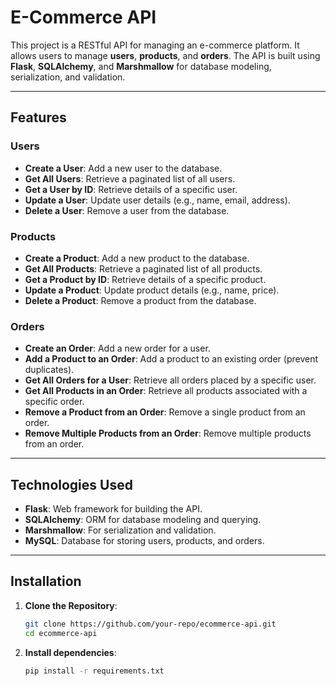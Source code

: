 ## 
# E-Commerce API

This project is a RESTful API for managing an e-commerce platform. It allows users to manage **users**, **products**, and **orders**. The API is built using **Flask**, **SQLAlchemy**, and **Marshmallow** for database modeling, serialization, and validation.

---

## Features

### Users
- **Create a User**: Add a new user to the database.
- **Get All Users**: Retrieve a paginated list of all users.
- **Get a User by ID**: Retrieve details of a specific user.
- **Update a User**: Update user details (e.g., name, email, address).
- **Delete a User**: Remove a user from the database.

### Products
- **Create a Product**: Add a new product to the database.
- **Get All Products**: Retrieve a paginated list of all products.
- **Get a Product by ID**: Retrieve details of a specific product.
- **Update a Product**: Update product details (e.g., name, price).
- **Delete a Product**: Remove a product from the database.

### Orders
- **Create an Order**: Add a new order for a user.
- **Add a Product to an Order**: Add a product to an existing order (prevent duplicates).
- **Get All Orders for a User**: Retrieve all orders placed by a specific user.
- **Get All Products in an Order**: Retrieve all products associated with a specific order.
- **Remove a Product from an Order**: Remove a single product from an order.
- **Remove Multiple Products from an Order**: Remove multiple products from an order.

---

## Technologies Used

- **Flask**: Web framework for building the API.
- **SQLAlchemy**: ORM for database modeling and querying.
- **Marshmallow**: For serialization and validation.
- **MySQL**: Database for storing users, products, and orders.

---

## Installation

1. **Clone the Repository**:
   ```bash
   git clone https://github.com/your-repo/ecommerce-api.git
   cd ecommerce-api
2. **Install dependencies**:
    ```bash
    pip install -r requirements.txt